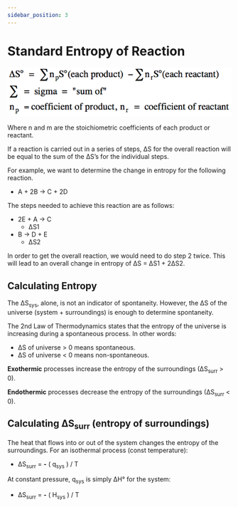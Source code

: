 ```yaml
---
sidebar_position: 3
---
```


# Standard Entropy of Reaction

![Formula](/img/standard-entropy.png)

Where n and m are the stoichiometric coefficients of each product or reactant.

If a reaction is carried out in a series of steps, ∆S for the overall reaction will be equal to the sum of the ∆S’s for the individual steps.

For example, we want to determine the change in entropy for the following reaction.

* A + 2B → C + 2D

The steps needed to achieve this reaction are as follows:

* 2E + A → C
    * ∆S1
* B → D + E
    * ∆S2

In order to get the overall reaction, we would need to do step 2 twice. This will lead to an overall change in entropy of ∆S = ∆S1 + 2∆S2.

## Calculating Entropy

The ∆S<sub>sys</sub>, alone, is not an indicator of spontaneity. However, the ∆S of the universe (system + surroundings) is enough to determine spontaneity.

The 2nd Law of Thermodynamics states that the entropy of the universe is increasing during a spontaneous process. In other words:

* ∆S of universe > 0 means spontaneous.
* ∆S of universe < 0 means non-spontaneous.

**Exothermic** processes increase the entropy of the surroundings (∆S<sub>surr</sub> > 0).

**Endothermic** processes decrease the entropy of the surroundings (∆S<sub>surr</sub> < 0).

## Calculating ∆S<sub>surr</sub> (entropy of surroundings)

The heat that flows into or out of the system changes the entropy of the surroundings. For an isothermal process (const temperature):

* ∆S<sub>surr</sub> = **-** ( q<sub>sys</sub> ) / T

At constant pressure, q<sub>sys</sub> is simply ∆H° for the system:

* ∆S<sub>surr</sub> = **-** ( H<sub>sys</sub> ) / T